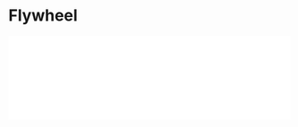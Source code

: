 # Flywheel

<style>
    iframe {
        width: 100%; /* Set iframe width to maximum */
        border: none; /* Remove the border around the iframe */
    }
</style>


<iframe src="local.html"></iframe>
